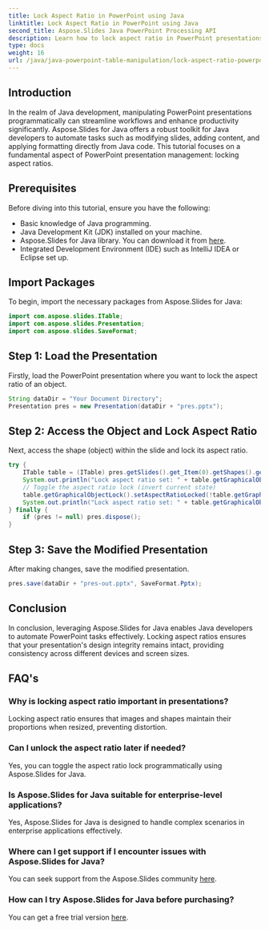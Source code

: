 ```yaml
---
title: Lock Aspect Ratio in PowerPoint using Java
linktitle: Lock Aspect Ratio in PowerPoint using Java
second_title: Aspose.Slides Java PowerPoint Processing API
description: Learn how to lock aspect ratio in PowerPoint presentations using Java with Aspose.Slides. Perfect for Java developers wanting precise control over slide design.
type: docs
weight: 16
url: /java/java-powerpoint-table-manipulation/lock-aspect-ratio-powerpoint-java/
---
```

## Introduction
In the realm of Java development, manipulating PowerPoint presentations programmatically can streamline workflows and enhance productivity significantly. Aspose.Slides for Java offers a robust toolkit for Java developers to automate tasks such as modifying slides, adding content, and applying formatting directly from Java code. This tutorial focuses on a fundamental aspect of PowerPoint presentation management: locking aspect ratios.
## Prerequisites
Before diving into this tutorial, ensure you have the following:
- Basic knowledge of Java programming.
- Java Development Kit (JDK) installed on your machine.
- Aspose.Slides for Java library. You can download it from [here](https://releases.aspose.com/slides/java/).
- Integrated Development Environment (IDE) such as IntelliJ IDEA or Eclipse set up.

## Import Packages
To begin, import the necessary packages from Aspose.Slides for Java:
```java
import com.aspose.slides.ITable;
import com.aspose.slides.Presentation;
import com.aspose.slides.SaveFormat;
```
## Step 1: Load the Presentation
Firstly, load the PowerPoint presentation where you want to lock the aspect ratio of an object.
```java
String dataDir = "Your Document Directory";
Presentation pres = new Presentation(dataDir + "pres.pptx");
```
## Step 2: Access the Object and Lock Aspect Ratio
Next, access the shape (object) within the slide and lock its aspect ratio.
```java
try {
    ITable table = (ITable) pres.getSlides().get_Item(0).getShapes().get_Item(0);
    System.out.println("Lock aspect ratio set: " + table.getGraphicalObjectLock().getAspectRatioLocked());
    // Toggle the aspect ratio lock (invert current state)
    table.getGraphicalObjectLock().setAspectRatioLocked(!table.getGraphicalObjectLock().getAspectRatioLocked());
    System.out.println("Lock aspect ratio set: " + table.getGraphicalObjectLock().getAspectRatioLocked());
} finally {
    if (pres != null) pres.dispose();
}
```
## Step 3: Save the Modified Presentation
After making changes, save the modified presentation.
```java
pres.save(dataDir + "pres-out.pptx", SaveFormat.Pptx);
```

## Conclusion
In conclusion, leveraging Aspose.Slides for Java enables Java developers to automate PowerPoint tasks effectively. Locking aspect ratios ensures that your presentation's design integrity remains intact, providing consistency across different devices and screen sizes.
## FAQ's
### Why is locking aspect ratio important in presentations?
Locking aspect ratio ensures that images and shapes maintain their proportions when resized, preventing distortion.
### Can I unlock the aspect ratio later if needed?
Yes, you can toggle the aspect ratio lock programmatically using Aspose.Slides for Java.
### Is Aspose.Slides for Java suitable for enterprise-level applications?
Yes, Aspose.Slides for Java is designed to handle complex scenarios in enterprise applications effectively.
### Where can I get support if I encounter issues with Aspose.Slides for Java?
You can seek support from the Aspose.Slides community [here](https://forum.aspose.com/c/slides/11).
### How can I try Aspose.Slides for Java before purchasing?
You can get a free trial version [here](https://releases.aspose.com/).
